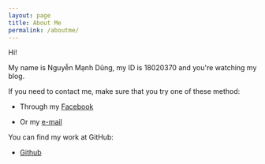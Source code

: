 ```yaml
---
layout: page
title: About Me
permalink: /aboutme/
---
```


Hi!

My name is Nguyễn Mạnh Dũng, my ID is 18020370 and you're watching my blog. 


If you need to contact me, make sure that you try one of these method:

- Through my [Facebook](https://facebook.com/nmd2000)

- Or my [e-mail](manhdung20112000@gmail.com)

You can find my work at GitHub:

- [Github](https://github.com/manhdung20112000)

